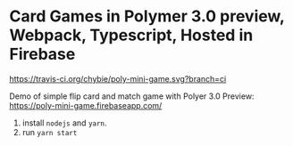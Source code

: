 # Card Games in Polymer 3.0 preview, Webpack, Typescript, Hosted in Firebase

https://travis-ci.org/chybie/poly-mini-game.svg?branch=ci 

Demo of simple flip card and match game with Polyer 3.0 Preview: https://poly-mini-game.firebaseapp.com/

1. install `nodejs` and `yarn`.
2. run `yarn start`


